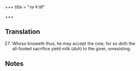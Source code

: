 +++
title = "२७ य एवं"

+++
## Translation
27. Whoso knoweth thus, he may accept the cow; for so doth the  
all-footed sacrifice yield milk (*duh*) to the giver, unresisting.

## Notes

